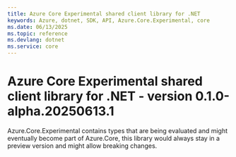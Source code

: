 ```yaml
---
title: Azure Core Experimental shared client library for .NET
keywords: Azure, dotnet, SDK, API, Azure.Core.Experimental, core
ms.date: 06/13/2025
ms.topic: reference
ms.devlang: dotnet
ms.service: core
---
```

# Azure Core Experimental shared client library for .NET - version 0.1.0-alpha.20250613.1 


Azure.Core.Experimental contains types that are being evaluated and might eventually become part of Azure.Core, this library would always stay in a preview version and might allow breaking changes.


